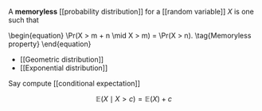 A **memoryless** [[probability distribution]] for a [[random variable]] $X$ is one such that

\begin{equation}
\Pr(X > m + n \mid X > m) = \Pr(X > n). \tag{Memoryless property}
\end{equation}

* [[Geometric distribution]]
* [[Exponential distribution]]

Say compute [[conditional expectation]]

$$
\mathbb{E}\left(X \mid X > c\right) = \mathbb{E}(X) + c
$$